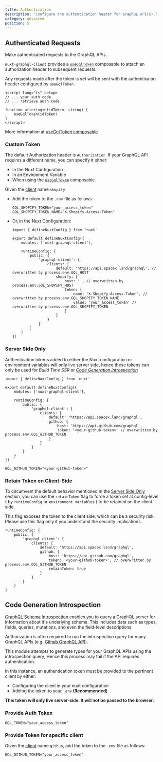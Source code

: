 ```yaml
---
title: Authentication
description: 'Configure the authentication header for GraphQL API(s).'
category: Advanced
position: 5
---
```


## Authenticated Requests

Make authenticated requests to the GraphQL APIs.

`nuxt-graphql-client` provides a [`useGqlToken`](/getting-started/composables#usegqltoken) composable to attach an authorization header to subsequent requests.

Any requests made after the token is set will be sent with the authenticaion header configured by `useGqlToken`.

```vue[login.vue]
<script lang="ts" setup>
// ... your auth code
// ... retrieve auth code

function afterLogin(idToken: string) {
    useGqlToken(idToken)
}
</script>
```

More information at [useGqlToken composable](/getting-started/composables#usegqltoken)

### Custom Token

The default Authorization header is `Authorization`. If your GraphQL API requires a different name, you can specify it either:
- In the Nuxt Configuration
- In an Environment Variable
- When using the [`useGqlToken`](/getting-started/composables#usegqltoken) composable.

Given the [client](multiple-clients) name `shopify`

- Add the token to the `.env` file as follows:
    ```sh[.env]
    GQL_SHOPIFY_TOKEN="your_access_token"
    GQL_SHOPIFY_TOKEN_NAME="X-Shopify-Access-Token"
    ```

- Or, in the Nuxt Configuration:
    ```ts[nuxt.config.ts]
    import { defineNuxtConfig } from 'nuxt'

    export default defineNuxtConfig({
        modules: ['nuxt-graphql-client'],

        runtimeConfig: {
            public: {
                'graphql-client': {
                    clients: {
                        default: 'https://api.spacex.land/graphql', // overwritten by process.env.GQL_HOST 
                        shopify: {
                            host: '', // overwritten by process.env.GQL_SHOPIFY_HOST 
                            token: {
                                name: 'X-Shopify-Access-Token', // overwritten by process.env.GQL_SHOPIFY_TOKEN_NAME
                                value: 'your_access_token' // overwritten by process.env.GQL_SHOPIFY_TOKEN
                            }
                        }
                    }
                }
            }
        }
    })

### Server Side Only

Authentication tokens added to either the Nuxt configuration or environment variables will only live server side, hence these tokens can only be used for *Build Time SSR* or [*Code Generation Introspection*](#code-generation-introspection)

<code-group>
<code-block label="Nuxt Config" active>

```ts[nuxt.config.ts]
import { defineNuxtConfig } from 'nuxt'

export default defineNuxtConfig({
    modules: ['nuxt-graphql-client'],

    runtimeConfig: {
        public: {
            'graphql-client': {
                clients: {
                    default: 'https://api.spacex.land/graphql',
                    github: {
                        host: 'https://api.github.com/graphql',
                        token: '<your-github-token>' // overwritten by process.env.GQL_GITHUB_TOKEN
                    }
                }
            }
        }
    }
})
```

</code-block>
<code-block label=".env">

```bash[.env]
GQL_GITHUB_TOKEN="<your-github-token>"
```

</code-block>
</code-group>


### Retain Token on Client-Side

To circumvent the default behavior mentioned in the [Server Side Only](/advanced/authentication#server-side-only) section, you can use the `retainToken` flag to force a token set at config-level ( by `runtimeConfig` or `environment variables` ) to be retained on the client side.

<alert type="danger">

This flag exposes the token to the client side, which can be a security risk. <br>
Please use this flag only if you understand the security implications.

</alert>

```ts[nuxt-config.ts]
runtimeConfig: {
    public: {
        'graphql-client': {
            clients: {
                default: 'https://api.spacex.land/graphql',
                github: {
                    host: 'https://api.github.com/graphql',
                    token: '<your-github-token>', // overwritten by process.env.GQL_GITHUB_TOKEN
                    retainToken: true
                }
            }
        }
    }
}
```

## Code Generation Introspection

[GraphQL Schema Introspection](https://graphql.org/learn/introspection) enables you to query a GraphQL server for information about it's underlying schema. This includes data such as types, fields, queries, mutations, and even the field-level descriptions

Authorization is often required to run the introspection query for many GraphQL APIs (e.g. [Github GraphQL API](https://api.github.com/graphql)).

This module attempts to generate types for your GraphQL APIs using the introspection query, Hence this process may fail if the API requires authentication.

In this instance, an authentication token must be provided to the pertinent client by either:
- Configuring the client in your nuxt configuration
- Adding the token to your `.env` **(Recommended)**

<alert>

**This token will only live server-side. It will not be passed to the browser.**

</alert>

### Provide Auth Token
```sh[.env]
GQL_TOKEN="your_access_token"
```

### Provide Token for specific client

Given the [client](multiple-clients) name `github`, add the token to the `.env` file as follows:
```sh[.env]
GQL_GITHUB_TOKEN="your_access_token"
```
